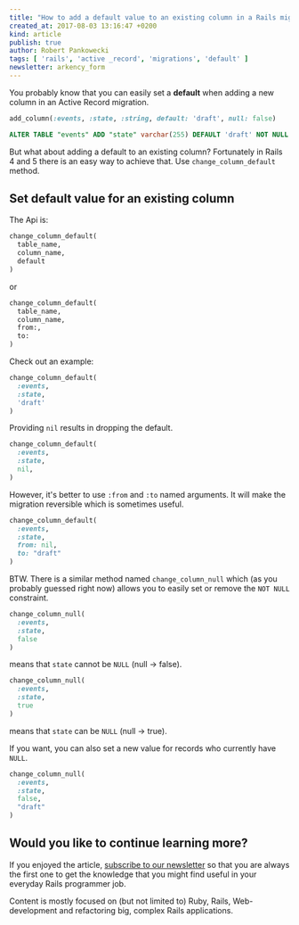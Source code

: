 ```yaml
---
title: "How to add a default value to an existing column in a Rails migration"
created_at: 2017-08-03 13:16:47 +0200
kind: article
publish: true
author: Robert Pankowecki
tags: [ 'rails', 'active _record', 'migrations', 'default' ]
newsletter: arkency_form
---
```


You probably know that you can easily set a **default** when adding a new column in an Active Record migration.

```ruby
add_column(:events, :state, :string, default: 'draft', null: false)
```

```sql
ALTER TABLE "events" ADD "state" varchar(255) DEFAULT 'draft' NOT NULL
```

<!-- more -->

But what about adding a default to an existing column? Fortunately in Rails 4 and 5 there is an easy way to achieve that. Use `change_column_default` method.

## Set default value for an existing column

The Api is:

```ruby
change_column_default(
  table_name,
  column_name,
  default
)
```

or

```ruby
change_column_default(
  table_name,
  column_name,
  from:,
  to:
)
```

Check out an example:

```ruby
change_column_default(
  :events,
  :state,
  'draft'
)
```

Providing `nil` results in dropping the default.

```ruby
change_column_default(
  :events,
  :state,
  nil,
)
```

However, it's better to use `:from` and `:to` named arguments. It will make the migration reversible which is sometimes useful.

```ruby
change_column_default(
  :events,
  :state,
  from: nil,
  to: "draft"
)
```

BTW. There is a similar method named `change_column_null` which (as you probably guessed right now) allows you to easily set or remove the `NOT NULL` constraint.

```ruby
change_column_null(
  :events,
  :state,
  false
)
```

means that `state` cannot be `NULL` (null -> false).

```ruby
change_column_null(
  :events,
  :state,
  true
)
```

means that `state` can be `NULL` (null -> true).

If you want, you can also set a new value for records who currently have `NULL`.

```ruby
change_column_null(
  :events,
  :state,
  false,
  "draft"
)
```

## Would you like to continue learning more?

If you enjoyed the article, [subscribe to our newsletter](http://arkency.com/newsletter) so that you are always the first one to get the knowledge that you might find useful in your
everyday Rails programmer job.

Content is mostly focused on (but not limited to) Ruby, Rails, Web-development and refactoring big, complex Rails applications.
